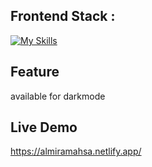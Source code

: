 ## Frontend Stack :
[![My Skills](https://skillicons.dev/icons?i=react,vite,tailwind,figma&theme=light)](https://skillicons.dev)

## Feature
available for darkmode

## Live Demo
https://almiramahsa.netlify.app/


